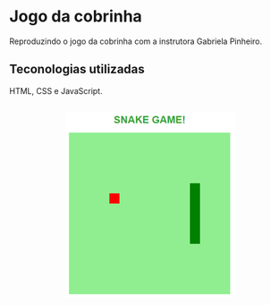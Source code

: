 # Jogo da cobrinha
Reproduzindo o jogo da cobrinha com a instrutora Gabriela Pinheiro.

## Teconologias utilizadas 
 HTML, CSS e JavaScript.

## 
<p align="center">
    <img src=".github/snakeGame.png" width=300>
</P>

